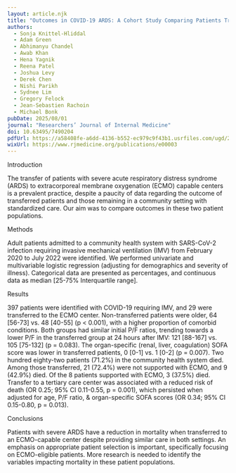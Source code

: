 ```yaml
---
layout: article.njk
title: "Outcomes in COVID-19 ARDS: A Cohort Study Comparing Patients Transferred to an ECMO Center and Patients at a Community Hospital"
authors:
  - Sonja Knittel-Hliddal
  - Adam Green
  - Abhimanyu Chandel
  - Awab Khan
  - Hena Yagnik
  - Reena Patel
  - Joshua Levy
  - Derek Chen
  - Nishi Parikh
  - Sydnee Lim
  - Gregory Felock
  - Jean-Sebastien Rachoin
  - Michael Bonk
pubDate: 2025/08/01
journal: "Researchers’ Journal of Internal Medicine"
doi: 10.63495/7490204
pdfUrl: https://a58408fe-a6dd-4136-b552-ec979c9f43b1.usrfiles.com/ugd/205b66_e129986c7a1940aabe3d920626cd1331.pdf
wixUrl: https://www.rjmedicine.org/publications/e00003
---
```


Introduction

The transfer of patients with severe acute respiratory distress syndrome (ARDS) to extracorporeal membrane oxygenation (ECMO) capable centers is a prevalent practice, despite a paucity of data regarding the outcome of transferred patients and those remaining in a community setting with standardized care. Our aim was to compare outcomes in these two patient populations.

Methods

Adult patients admitted to a community health system with SARS-CoV-2 infection requiring invasive mechanical ventilation (IMV) from February 2020 to July 2022 were identified. We performed univariate and multivariable logistic regression (adjusting for demographics and severity of illness). Categorical data are presented as percentages, and continuous data as median [25-75% Interquartile range].

Results

397 patients were identified with COVID-19 requiring IMV, and 29 were transferred to the ECMO center. Non-transferred patients were older, 64 [56-73] vs. 48 [40-55] (p < 0.001), with a higher proportion of comorbid conditions. Both groups had similar initial P/F ratios, trending towards a lower P/F in the transferred group at 24 hours after IMV: 121 [88-167] vs. 105 [75-132] (p = 0.083). The organ-specific (renal, liver, coagulation) SOFA score was lower in transferred patients, 0 [0-1] vs. 1 [0-2] (p = 0.007). Two hundred eighty-two patients (71.2%) in the community health system died. Among those transferred, 21 (72.4%) were not supported with ECMO, and 9 (42.9%) died. Of the 8 patients supported with ECMO, 3 (37.5%) died. Transfer to a tertiary care center was associated with a reduced risk of death (OR 0.25; 95% CI 0.11-0.55, p = 0.001), which persisted when adjusted for age, P/F ratio, & organ-specific SOFA scores (OR 0.34; 95% CI 0.15-0.80, p = 0.013).

Conclusions

Patients with severe ARDS have a reduction in mortality when transferred to an ECMO-capable center despite providing similar care in both settings. An emphasis on appropriate patient selection is important, specifically focusing on ECMO-eligible patients. More research is needed to identify the variables impacting mortality in these patient populations.

